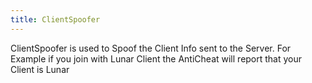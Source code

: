 ```yaml
---
title: ClientSpoofer
---
```

ClientSpoofer is used to Spoof the Client Info sent to the Server. For Example if you join with Lunar Client the AntiCheat will report that your Client is Lunar